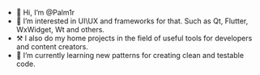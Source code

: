- 👋 Hi, I’m @Palm1r
- 👀 I’m interested in UI\UX and frameworks for that. Such as Qt, Flutter, WxWidget, Wt and others. 
- ⚒️ I also do my home projects in the field of useful tools for developers and content creators.
- 🌱 I’m currently learning new patterns for creating clean and testable code.

<!---
Palm1r/Palm1r is a ✨ special ✨ repository because its `README.md` (this file) appears on your GitHub profile.
You can click the Preview link to take a look at your changes.
--->
